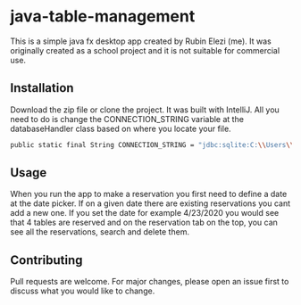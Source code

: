 # java-table-management

This is a simple java fx desktop app created by Rubin Elezi (me). It was originally created as a school project and it is not suitable for commercial use.

## Installation

Download the zip file or clone the project. It was built with IntelliJ. All you need to do is change the CONNECTION_STRING variable at the databaseHandler class based on where you locate your file.

```bash
public static final String CONNECTION_STRING = "jdbc:sqlite:C:\\Users\\User\\Desktop\\java-table-management\\src\\sample\\database\\" + DB_NAME;
```

## Usage
When you run the app to make a reservation you first need to define a date at the date picker. If on a given date there are existing reservations you cant add a new one. If you set the date for example 4/23/2020 you would see that 4 tables are reserved and on the reservation tab on the top, you can see all the reservations, search and delete them.




## Contributing
Pull requests are welcome. For major changes, please open an issue first to discuss what you would like to change.

